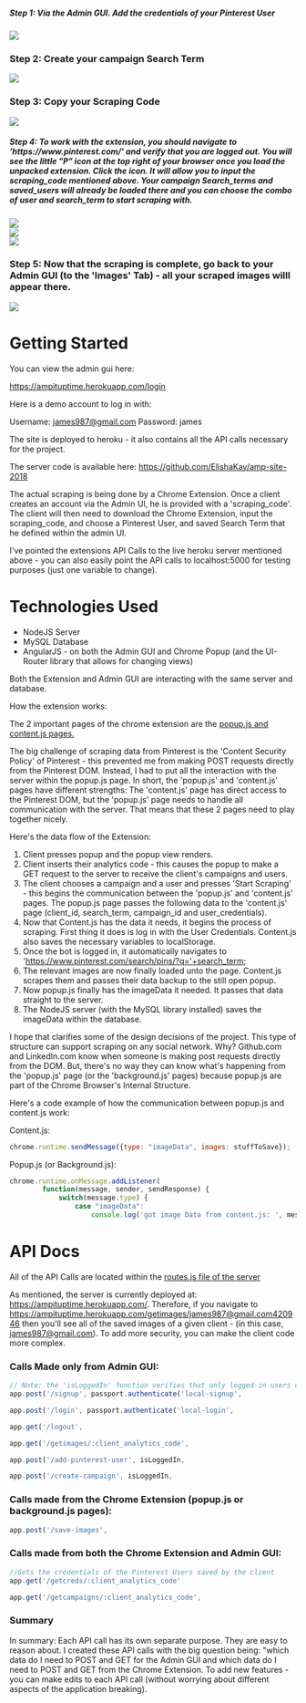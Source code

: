 <h5>Step 1: Via the Admin GUI. Add the credentials of your Pinterest User</h5>

<img src="img/admin-gui-add-users.png">

<br>

<h3>Step 2: Create your campaign Search Term</h3>

<img src="img/admin-gui-add-campaign-search-terms.png">

<br>

<h3>Step 3: Copy your Scraping Code</h3>

<img src="img/admin-gui-access-your-scraping-code.png">

<br>

<h5>Step 4: To work with the extension, you should navigate to 'https://www.pinterest.com/' and verify that you are logged out. You will see the little "P" icon at the top right of your browser once you load the unpacked extension. Click the icon. It will allow you to input the scraping_code mentioned above. Your campaign Search_terms and saved_users will already be loaded there and you can choose the combo of user and search_term to start scraping with.</h5>

<img src="img/bot-screenshot1.png">

<br>

<img src="img/bot-screenshot2-choose-campaign-and-user.png">

<br>

<img src="img/bot-screenshot-3-banana-pictures-saved.png">

<br>

<h3>Step 5: Now that the scraping is complete, go back to your Admin GUI (to the 'Images' Tab) - all your scraped images willl appear there.</h3>

<img src="img/admin-gui-view-images.png">

<br>

<h1>Getting Started</h1>

You can view the admin gui here:

https://ampituptime.herokuapp.com/login

Here is a demo account to log in with:

Username: james987@gmail.com
Password: james

The site is deployed to heroku - it also contains all the API calls necessary for the project.

The server code is available here: https://github.com/ElishaKay/amp-site-2018

The actual scraping is being done by a Chrome Extension. Once a client creates an account via the Admin UI, he is provided with a 'scraping_code'. The client will then need to download the Chrome Extension, input the scraping_code, and choose a Pinterest User, and saved Search Term that he defined within the admin UI.

I've pointed the extensions API Calls to the live heroku server mentioned above - you can also easily point the API calls to localhost:5000 for testing purposes (just one variable to change).


<h1>Technologies Used</h1>

- NodeJS Server
- MySQL Database
- AngularJS - on both the Admin GUI and Chrome Popup (and the UI-Router library that allows for changing views)

Both the Extension and Admin GUI are interacting with the same server and database.

How the extension works:

The 2 important pages of the chrome extension are the <a href="https://github.com/ElishaKay/pinterest_bot/tree/master/js/app">popup.js and content.js pages.</a>

The big challenge of scraping data from Pinterest is the 'Content Security Policy' of Pinterest - this prevented me from making POST requests directly from the Pinterest DOM. Instead, I had to put all the interaction with the server within the popup.js page.  In short, the 'popup.js' and 'content.js' pages have different strengths: The 'content.js' page has direct access to the Pinterest DOM, but the 'popup.js' page needs to handle all communication with the server. That means that these 2 pages need to play together nicely.

Here's the data flow of the Extension:

1. Client presses popup and the popup view renders.
2. Client inserts their analytics code - this causes the popup to make a GET request to the server to receive the client's campaigns and users.
3. The client chooses a campaign and a user and presses 'Start Scraping' - this begins the communication between the 'popup.js' and 'content.js' pages. The popup.js page passes the following data to the 'content.js' page (client_id, search_term, campaign_id and user_credentials). 
4. Now that Content.js has the data it needs, it begins the process of scraping. First thing it does is log in with the User Credentials. Content.js also saves the necessary variables to localStorage.
5. Once the bot is logged in, it automatically navigates to 'https://www.pinterest.com/search/pins/?q='+search_term;
6. The relevant images are now finally loaded unto the page. Content.js scrapes them and passes their data backup to the still open popup. 
7. Now popup.js finally has the imageData it needed. It passes that data straight to the server.
8. The NodeJS server (with the MySQL library installed) saves the imageData within the database.


I hope that clarifies some of the design decisions of the project. This type of structure can support scraping on any social network. Why? Github.com and LinkedIn.com know when someone is making post requests directly from the DOM. But, there's no way they can know what's happening from the 'popup.js' page (or the 'background.js' pages) because popup.js are part of the Chrome Browser's Internal Structure.

Here's a code example of how the communication between popup.js and content.js work:


Content.js:
```javascript
chrome.runtime.sendMessage({type: "imageData", images: stuffToSave});
```

Popup.js (or Background.js):
```javascript
chrome.runtime.onMessage.addListener(
        function(message, sender, sendResponse) {
            switch(message.type) {
                case "imageData":
                    console.log('got image Data from content.js: ', message)

```


<h1>API Docs</h1>

All of the API Calls are located within the <a href="https://github.com/ElishaKay/amp-site-2018/blob/master/app/routes.js">routes.js file of the server</a>

As mentioned, the server is currently deployed at: https://ampituptime.herokuapp.com/. Therefore, if you navigate to https://ampituptime.herokuapp.com/getimages/james987@gmail.com420946 then you'll see all of the saved images of a given client - (in this case, james987@gmail.com). To add more security, you can make the client code more complex.

<h3>Calls Made only from Admin GUI:</h3>

```javascript
// Note: the 'isLoggedIn' function verifies that only logged-in users can make the API Call
app.post('/signup', passport.authenticate('local-signup', 

app.post('/login', passport.authenticate('local-login',

app.get('/logout',

app.get('/getimages/:client_analytics_code',

app.post('/add-pinterest-user', isLoggedIn,

app.post('/create-campaign', isLoggedIn,
```

<h3>Calls made from the Chrome Extension (popup.js or background.js pages):</h3>

```javascript
app.post('/save-images', 
```

<h3>Calls made from both the Chrome Extension and Admin GUI:</h3>

```javascript
//Gets the credentials of the Pinterest Users saved by the client
app.get('/getcreds/:client_analytics_code'

app.get('/getcampaigns/:client_analytics_code', 
```

<h3>Summary</h3>

In summary: Each API call has its own separate purpose. They are easy to reason about. I created these API calls with the big question being: "which data do I need to POST and GET for the Admin GUI and which data do I need to POST and GET from the Chrome Extension. To add new features - you can make edits to each API call (without worrying about different aspects of the application breaking).
